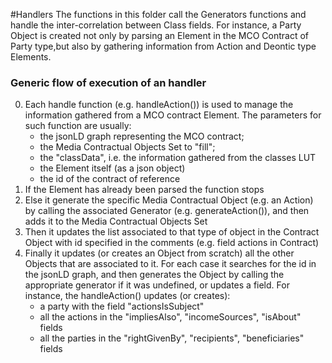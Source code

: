 #Handlers
The functions in this folder call the Generators functions and handle the inter-correlation between Class fields. For instance, a Party Object is created not only by parsing an Element in the MCO Contract of Party type,but also by gathering information from Action and Deontic type Elements.

### Generic flow of execution of an handler

0. Each handle function (e.g. handleAction()) is used to manage the information gathered from a MCO contract Element. The parameters for such function are usually:
   - the jsonLD graph representing the MCO contract;
   - the Media Contractual Objects Set to "fill";
   - the "classData", i.e. the information gathered from the classes LUT
   - the Element itself (as a json object)
   - the id of the contract of reference
1. If the Element has already been parsed the function stops
2. Else it generate the specific Media Contractual Object (e.g. an Action) by calling the associated Generator (e.g. generateAction()), and then adds it to the Media Contractual Objects Set
3. Then it updates the list associated to that type of object in the Contract Object with id specified in the comments (e.g. field actions in Contract)
4. Finally it updates (or creates an Object from scratch) all the other Objects that are associated to it. For each case it searches for the id in the jsonLD graph, and then generates the Object by calling the appropriate generator if it was undefined, or updates a field. For instance, the handleAction() updates (or creates):
   - a party with the field "actionsIsSubject"
   - all the actions in the "impliesAlso", "incomeSources", "isAbout" fields
   - all the parties in the "rightGivenBy", "recipients", "beneficiaries" fields
